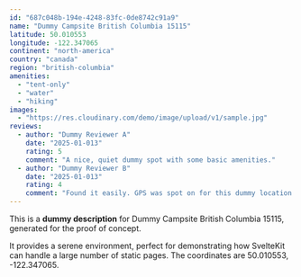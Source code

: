 ```yaml
---
id: "687c048b-194e-4248-83fc-0de8742c91a9"
name: "Dummy Campsite British Columbia 15115"
latitude: 50.010553
longitude: -122.347065
continent: "north-america"
country: "canada"
region: "british-columbia"
amenities:
  - "tent-only"
  - "water"
  - "hiking"
images:
  - "https://res.cloudinary.com/demo/image/upload/v1/sample.jpg"
reviews:
  - author: "Dummy Reviewer A"
    date: "2025-01-013"
    rating: 5
    comment: "A nice, quiet dummy spot with some basic amenities."
  - author: "Dummy Reviewer B"
    date: "2025-01-013"
    rating: 4
    comment: "Found it easily. GPS was spot on for this dummy location."
---
```


This is a **dummy description** for Dummy Campsite British Columbia 15115, generated for the proof of concept.

It provides a serene environment, perfect for demonstrating how SvelteKit can handle a large number of static pages. The coordinates are 50.010553, -122.347065.
